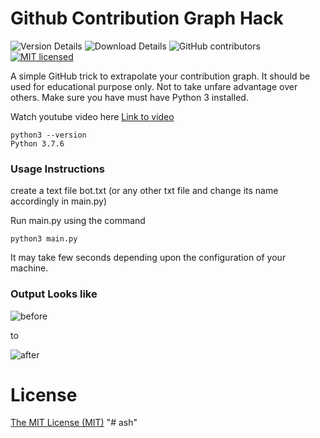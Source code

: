 # Github Contribution Graph Hack

![Version Details](https://img.shields.io/badge/version-1.0-brightgreen.svg)
![Download Details](https://img.shields.io/github/downloads/mohitesh07/github-hack/total.svg)
![GitHub contributors](https://img.shields.io/github/contributors/mohitesh07/github-hack.svg)
[![MIT licensed](https://img.shields.io/badge/license-MIT-blue.svg)](./LICENSE)

A simple GitHub trick to extrapolate your contribution graph. It should be used for educational purpose only. Not to take unfare advantage over others.
Make sure you have must have Python 3 installed.

Watch youtube video here [Link to video](https://youtu.be/gGHLcr3CQos)

```
python3 --version
Python 3.7.6
```

### Usage Instructions
create a text file bot.txt (or any other txt file and change its name accordingly in main.py)

Run main.py using the command 
```
python3 main.py
```
It may take few seconds depending upon the configuration of your machine.

### Output Looks like
![before](images/before.png)

to

![after](images/after.png)

# License

[The MIT License (MIT)](LICENSE)
"# ash" 
